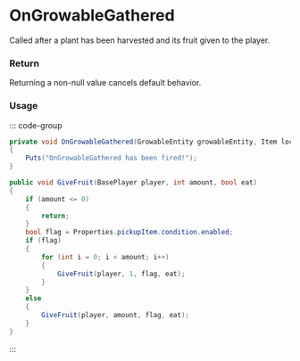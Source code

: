 # OnGrowableGathered
<Badge type="info" text="Resource"/><Badge type="danger" text="Carbon Compatible"/><Badge type="warning" text="Oxide Compatible"/>
Called after a plant has been harvested and its fruit given to the player.

### Return
Returning a non-null value cancels default behavior.

### Usage
::: code-group
```csharp [Example]
private void OnGrowableGathered(GrowableEntity growableEntity, Item local0, BasePlayer player)
{
	Puts("OnGrowableGathered has been fired!");
}
```
```csharp [Source — Assembly-CSharp @ GrowableEntity]
public void GiveFruit(BasePlayer player, int amount, bool eat)
{
	if (amount <= 0)
	{
		return;
	}
	bool flag = Properties.pickupItem.condition.enabled;
	if (flag)
	{
		for (int i = 0; i < amount; i++)
		{
			GiveFruit(player, 1, flag, eat);
		}
	}
	else
	{
		GiveFruit(player, amount, flag, eat);
	}
}

```
:::
